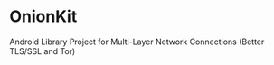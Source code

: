 OnionKit
========

Android Library Project for Multi-Layer Network Connections (Better TLS/SSL and Tor)